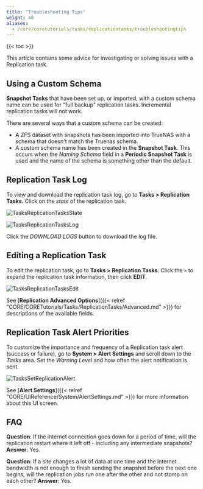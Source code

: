 ```yaml
---
title: "Troubleshooting Tips"
weight: 40
aliases:
  - /core/coretutorials/tasks/replicationtasks/troubleshootingtips
---
```


{{< toc >}}

This article contains some advice for investigating or solving issues with a Replication task.

## Using a Custom Schema

**Snapshot Tasks** that have been set up, or imported, with a custom schema name can be used for "full backup" replication tasks. Incremental replication tasks will not work.

There are several ways that a custom schema can be created:
* A ZFS dataset with snapshots has been imported into TrueNAS with a schema that doesn't match the Truenas schema.
* A custom schema name has been created in the **Snapshot Task**. This occurs when the *Naming Schema* field in a **Periodic Snapshot Task** is used and the name of the schema is something other than the default.

## Replication Task Log

To view and download the replication task log, go to **Tasks > Replication Tasks**.
Click on the *state* of the replication task.

![TasksReplicationTasksState](/images/CORE/12.0/RepTaskErrorCORE.png "Replication Task State")

![TasksReplicationTasksLog](/images/CORE/12.0/RepTaskLogDownloadCORE.png "Replication Task Log")

Click the *DOWNLOAD LOGS* button to download the log file.

## Editing a Replication Task

To edit the replication task, go to **Tasks > Replication Tasks**.
Click the `>` to expand the replication task information, then click **EDIT**.

![TasksReplicationTasksEdit](/images/CORE/12.0/RepEditTaskCORE.png "Replication Task Edit")

See [**Replication Advanced Options**]({{< relref "CORE/CORETutorials/Tasks/ReplicationTasks/Advanced.md" >}}) for descriptions of the available fields.

## Replication Task Alert Priorities

To customize the importance and frequency of a Replication task alert (success or failure), go to **System > Alert Settings** and scroll down to the *Tasks* area.
Set the *Warning Level* and how often the alert notification is sent.

![TasksSetReplicationAlert](/images/CORE/12.0/AlertTaskReplication.png "Set Replication Alert")

See [**Alert Settings**]({{< relref "CORE/UIReference/System/AlertSettings.md" >}}) for more information about this UI screen.

## FAQ

**Question**: If the internet connection goes down for a period of time, will the replication restart where it left off - including any intermediate snapshots?
**Answer**: Yes.

**Question**: If a site changes a lot of data at one time and the internet bandwidth is not enough to finish sending the snapshot before the next one begins, will the replication jobs run one after the other and not stomp on each other?
**Answer**: Yes.
